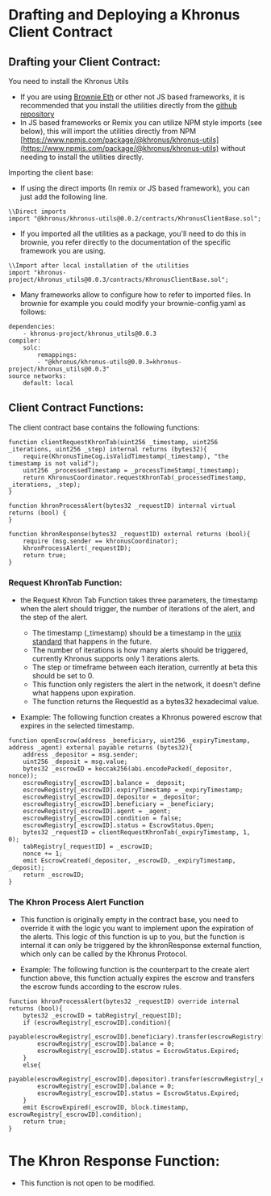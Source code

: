 # Drafting and Deploying a Khronus Client Contract

## Drafting your Client Contract:

You need to install the Khronus Utils

- If you are using [Brownie Eth](https://eth-brownie.readthedocs.io/en/stable/) or other not JS based frameworks, it is recommended that you install the utilities directly from the [github repository](https://github.com/Khronus-Project/Khronus_utils)  
- In JS based frameworks or Remix you can utilize NPM style imports (see below), this will import the utilities directly from NPM [https://www.npmjs.com/package/@khronus/khronus-utils](https://www.npmjs.com/package/@khronus/khronus-utils) without needing to install the utilities directly.

Importing the client base:

- If using the direct imports (In remix or JS based framework), you can just add the following line.

```
\\Direct imports
import "@khronus/khronus-utils@0.0.2/contracts/KhronusClientBase.sol";
```
   
- If you imported all the utilities as a package, you'll need to do this in brownie, you refer directly to the documentation of the specific framework you are using.

```
\\Import after local installation of the utilities
import "khronus-project/khronus_utils@0.0.3/contracts/KhronusClientBase.sol";
```

- Many frameworks allow to configure how to refer to imported files. In brownie for example you could modify your brownie-config.yaml as follows:

```
dependencies:
    - khronus-project/khronus_utils@0.0.3
compiler:
    solc:
        remappings:
        - "@khronus/khronus-utils@0.0.3=khronus-project/khronus_utils@0.0.3"
source networks:
    default: local
```

## Client Contract Functions:

The client contract base contains the following functions:

```
function clientRequestKhronTab(uint256 _timestamp, uint256 _iterations, uint256 _step) internal returns (bytes32){
    require(KhronusTimeCog.isValidTimestamp(_timestamp), "the timestamp is not valid");
    uint256 _processedTimestamp = _processTimeStamp(_timestamp);
    return KhronusCoordinator.requestKhronTab(_processedTimestamp, _iterations, _step);
}

function khronProcessAlert(bytes32 _requestID) internal virtual returns (bool) {
}

function khronResponse(bytes32 _requestID) external returns (bool){
    require (msg.sender == khronusCoordinator);
    khronProcessAlert(_requestID);
    return true;
}
```

### Request KhronTab Function:

- the Request Khron Tab Function takes three parameters, the timestamp when the alert should trigger, the number of iterations of the alert, and the step of the alert. 

    - The timestamp (_timestamp) should be a timestamp in the [unix standard](https://en.wikipedia.org/wiki/Unix_time) that happens in the future.
    - The number of iterations is how many alerts should be triggered, currently Khronus supports only 1 iterations alerts.
    - The step or timeframe between each iteration, currently at beta this should be set to 0.
    - This function only registers the alert in the network, it doesn't define what happens upon expiration.
    - The function returns the RequestId as a bytes32 hexadecimal value.

- Example: The following function creates a Khronus powered escrow that expires in the selected timestamp.

```
function openEscrow(address _beneficiary, uint256 _expiryTimestamp, address _agent) external payable returns (bytes32){
    address _depositor = msg.sender;
    uint256 _deposit = msg.value; 
    bytes32 _escrowID = keccak256(abi.encodePacked(_depositor, nonce));
    escrowRegistry[_escrowID].balance = _deposit;
    escrowRegistry[_escrowID].expiryTimestamp = _expiryTimestamp;
    escrowRegistry[_escrowID].depositor = _depositor;  
    escrowRegistry[_escrowID].beneficiary = _beneficiary;
    escrowRegistry[_escrowID].agent = _agent;
    escrowRegistry[_escrowID].condition = false;
    escrowRegistry[_escrowID].status = EscrowStatus.Open;
    bytes32 _requestID = clientRequestKhronTab(_expiryTimestamp, 1, 0);
    tabRegistry[_requestID] = _escrowID;
    nonce += 1;
    emit EscrowCreated(_depositor, _escrowID, _expiryTimestamp, _deposit);
    return _escrowID;
}
```

### The Khron Process Alert Function

- This function is originally empty in the contract base, you need to override it with the logic you want to implement upon the expiration of the alerts. This logic of this function is up to you, but the function is internal it can only be triggered by the khronResponse external function, which only can be called by the Khronus Protocol.

- Example: The following function is the counterpart to the create alert function above, this function actually expires the escrow and transfers the escrow funds according to the escrow rules. 

```
function khronProcessAlert(bytes32 _requestID) override internal returns (bool){
    bytes32 _escrowID = tabRegistry[_requestID];
    if (escrowRegistry[_escrowID].condition){
        payable(escrowRegistry[_escrowID].beneficiary).transfer(escrowRegistry[_escrowID].balance);
        escrowRegistry[_escrowID].balance = 0;
        escrowRegistry[_escrowID].status = EscrowStatus.Expired;
    }
    else{
        payable(escrowRegistry[_escrowID].depositor).transfer(escrowRegistry[_escrowID].balance);
        escrowRegistry[_escrowID].balance = 0;
        escrowRegistry[_escrowID].status = EscrowStatus.Expired;
    }
    emit EscrowExpired(_escrowID, block.timestamp, escrowRegistry[_escrowID].condition);
    return true;
}
```

# The Khron Response Function:
- This function is not open to be modified.